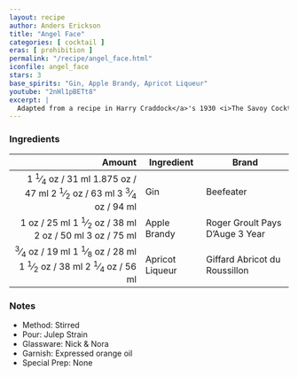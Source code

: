 ```yaml
---
layout: recipe
author: Anders Erickson
title: "Angel Face"
categories: [ cocktail ]
eras: [ prohibition ]
permalink: "/recipe/angel_face.html"
iconfile: angel_face
stars: 3
base_spirits: "Gin, Apple Brandy, Apricot Liqueur"
youtube: "2nHl1pBETt8"
excerpt: |
  Adapted from a recipe in Harry Craddock</a>'s 1930 <i>The Savoy Cocktail Book</i> which stipulates "Shake well and strain into cocktail glass," rather than to stir as modern convention dictates.
---
```


### Ingredients

|  Amount | Ingredient      | Brand                           |
| ------: | --------------- | ------------------------------- |
| <span class="onex active">1 <sup>1</sup>&frasl;<sub>4</sub> oz  / 31 ml</span> <span class="onehalfx">1.875 oz  / 47 ml</span> <span class="twox">2 <sup>1</sup>&frasl;<sub>2</sub> oz  / 63 ml</span> <span class="threex">3 <sup>3</sup>&frasl;<sub>4</sub> oz  / 94 ml</span>| Gin             | Beefeater                       |
|    <span class="onex active">1 oz  / 25 ml</span> <span class="onehalfx">1 <sup>1</sup>&frasl;<sub>2</sub> oz  / 38 ml</span> <span class="twox">2 oz  / 50 ml</span> <span class="threex">3 oz  / 75 ml</span>| Apple Brandy    | Roger Groult Pays D’Auge 3 Year |
| <span class="onex active"> <sup>3</sup>&frasl;<sub>4</sub> oz  / 19 ml</span> <span class="onehalfx">1 <sup>1</sup>&frasl;<sub>8</sub> oz  / 28 ml</span> <span class="twox">1 <sup>1</sup>&frasl;<sub>2</sub> oz  / 38 ml</span> <span class="threex">2 <sup>1</sup>&frasl;<sub>4</sub> oz  / 56 ml</span>| Apricot Liqueur | Giffard Abricot du Roussillon   |

### Notes

- Method: Stirred
- Pour: Julep Strain
- Glassware: Nick & Nora
- Garnish: Expressed orange oil
- Special Prep: None

    
<script type="application/ld+json">
{
  "@context": "https://schema.org",
  "@type": "Recipe",
  "author": "{{ page.author }}",
  "description": "{{ page.excerpt | strip_html | replace: '"', "'" }}",
  "image": "{% for ingredient in site.data[page.iconfile].images.ingredient limit: 1 %}{{ ingredient.url }}{% endfor %}",
  "recipeIngredient": [  "1.25 oz Gin",
  " 1 oz Apple Brandy ",
  "0.75 oz Apricot Liqueur"],
  "name": "{{ page.title }}",
  "recipeInstructions": "  {
    '': 'HowToStep',
    'text': '- Method: Stirred
'
  },  {
    '': 'HowToStep',
    'text': '- Pour: Julep Strain
'
  },  {
    '': 'HowToStep',
    'text': '- Glassware: Nick & Nora
'
  },  {
    '': 'HowToStep',
    'text': '- Garnish: Expressed orange oil
'
  },  {
    '': 'HowToStep',
    'text': '- Special Prep: None
'
  }",
  "recipeYield": "1 cocktail",
  "recipeCategory": "cocktail"
}
</script>

    